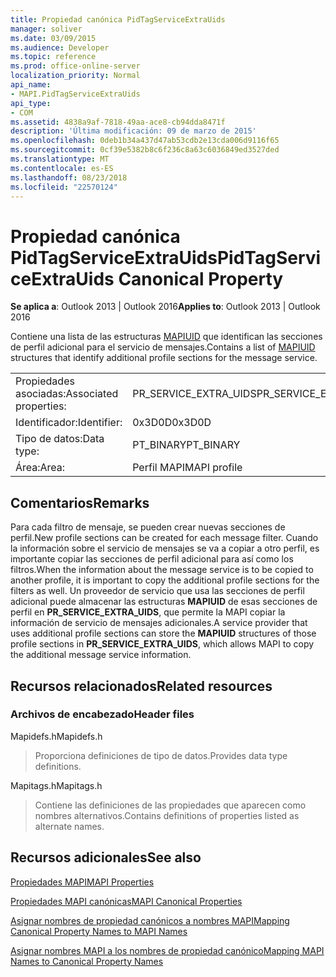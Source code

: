 ```yaml
---
title: Propiedad canónica PidTagServiceExtraUids
manager: soliver
ms.date: 03/09/2015
ms.audience: Developer
ms.topic: reference
ms.prod: office-online-server
localization_priority: Normal
api_name:
- MAPI.PidTagServiceExtraUids
api_type:
- COM
ms.assetid: 4838a9af-7818-49aa-ace8-cb94dda8471f
description: 'Última modificación: 09 de marzo de 2015'
ms.openlocfilehash: 0deb1b34a437d47ab53cdb2e13cda006d9116f65
ms.sourcegitcommit: 0cf39e5382b8c6f236c8a63c6036849ed3527ded
ms.translationtype: MT
ms.contentlocale: es-ES
ms.lasthandoff: 08/23/2018
ms.locfileid: "22570124"
---
```

# <a name="pidtagserviceextrauids-canonical-property"></a><span data-ttu-id="891d7-103">Propiedad canónica PidTagServiceExtraUids</span><span class="sxs-lookup"><span data-stu-id="891d7-103">PidTagServiceExtraUids Canonical Property</span></span>

  
  
<span data-ttu-id="891d7-104">**Se aplica a**: Outlook 2013 | Outlook 2016</span><span class="sxs-lookup"><span data-stu-id="891d7-104">**Applies to**: Outlook 2013 | Outlook 2016</span></span> 
  
<span data-ttu-id="891d7-105">Contiene una lista de las estructuras [MAPIUID](mapiuid.md) que identifican las secciones de perfil adicional para el servicio de mensajes.</span><span class="sxs-lookup"><span data-stu-id="891d7-105">Contains a list of [MAPIUID](mapiuid.md) structures that identify additional profile sections for the message service.</span></span> 
  
|||
|:-----|:-----|
|<span data-ttu-id="891d7-106">Propiedades asociadas:</span><span class="sxs-lookup"><span data-stu-id="891d7-106">Associated properties:</span></span>  <br/> |<span data-ttu-id="891d7-107">PR_SERVICE_EXTRA_UIDS</span><span class="sxs-lookup"><span data-stu-id="891d7-107">PR_SERVICE_EXTRA_UIDS</span></span>  <br/> |
|<span data-ttu-id="891d7-108">Identificador:</span><span class="sxs-lookup"><span data-stu-id="891d7-108">Identifier:</span></span>  <br/> |<span data-ttu-id="891d7-109">0x3D0D</span><span class="sxs-lookup"><span data-stu-id="891d7-109">0x3D0D</span></span>  <br/> |
|<span data-ttu-id="891d7-110">Tipo de datos:</span><span class="sxs-lookup"><span data-stu-id="891d7-110">Data type:</span></span>  <br/> |<span data-ttu-id="891d7-111">PT_BINARY</span><span class="sxs-lookup"><span data-stu-id="891d7-111">PT_BINARY</span></span>  <br/> |
|<span data-ttu-id="891d7-112">Área:</span><span class="sxs-lookup"><span data-stu-id="891d7-112">Area:</span></span>  <br/> |<span data-ttu-id="891d7-113">Perfil MAPI</span><span class="sxs-lookup"><span data-stu-id="891d7-113">MAPI profile</span></span>  <br/> |
   
## <a name="remarks"></a><span data-ttu-id="891d7-114">Comentarios</span><span class="sxs-lookup"><span data-stu-id="891d7-114">Remarks</span></span>

<span data-ttu-id="891d7-115">Para cada filtro de mensaje, se pueden crear nuevas secciones de perfil.</span><span class="sxs-lookup"><span data-stu-id="891d7-115">New profile sections can be created for each message filter.</span></span> <span data-ttu-id="891d7-116">Cuando la información sobre el servicio de mensajes se va a copiar a otro perfil, es importante copiar las secciones de perfil adicional para así como los filtros.</span><span class="sxs-lookup"><span data-stu-id="891d7-116">When the information about the message service is to be copied to another profile, it is important to copy the additional profile sections for the filters as well.</span></span> <span data-ttu-id="891d7-117">Un proveedor de servicio que usa las secciones de perfil adicional puede almacenar las estructuras **MAPIUID** de esas secciones de perfil en **PR_SERVICE_EXTRA_UIDS**, que permite la MAPI copiar la información de servicio de mensajes adicionales.</span><span class="sxs-lookup"><span data-stu-id="891d7-117">A service provider that uses additional profile sections can store the **MAPIUID** structures of those profile sections in **PR_SERVICE_EXTRA_UIDS**, which allows MAPI to copy the additional message service information.</span></span>
  
## <a name="related-resources"></a><span data-ttu-id="891d7-118">Recursos relacionados</span><span class="sxs-lookup"><span data-stu-id="891d7-118">Related resources</span></span>

### <a name="header-files"></a><span data-ttu-id="891d7-119">Archivos de encabezado</span><span class="sxs-lookup"><span data-stu-id="891d7-119">Header files</span></span>

<span data-ttu-id="891d7-120">Mapidefs.h</span><span class="sxs-lookup"><span data-stu-id="891d7-120">Mapidefs.h</span></span>
  
> <span data-ttu-id="891d7-121">Proporciona definiciones de tipo de datos.</span><span class="sxs-lookup"><span data-stu-id="891d7-121">Provides data type definitions.</span></span>
    
<span data-ttu-id="891d7-122">Mapitags.h</span><span class="sxs-lookup"><span data-stu-id="891d7-122">Mapitags.h</span></span>
  
> <span data-ttu-id="891d7-123">Contiene las definiciones de las propiedades que aparecen como nombres alternativos.</span><span class="sxs-lookup"><span data-stu-id="891d7-123">Contains definitions of properties listed as alternate names.</span></span>
    
## <a name="see-also"></a><span data-ttu-id="891d7-124">Recursos adicionales</span><span class="sxs-lookup"><span data-stu-id="891d7-124">See also</span></span>



[<span data-ttu-id="891d7-125">Propiedades MAPI</span><span class="sxs-lookup"><span data-stu-id="891d7-125">MAPI Properties</span></span>](mapi-properties.md)
  
[<span data-ttu-id="891d7-126">Propiedades MAPI canónicas</span><span class="sxs-lookup"><span data-stu-id="891d7-126">MAPI Canonical Properties</span></span>](mapi-canonical-properties.md)
  
[<span data-ttu-id="891d7-127">Asignar nombres de propiedad canónicos a nombres MAPI</span><span class="sxs-lookup"><span data-stu-id="891d7-127">Mapping Canonical Property Names to MAPI Names</span></span>](mapping-canonical-property-names-to-mapi-names.md)
  
[<span data-ttu-id="891d7-128">Asignar nombres MAPI a los nombres de propiedad canónico</span><span class="sxs-lookup"><span data-stu-id="891d7-128">Mapping MAPI Names to Canonical Property Names</span></span>](mapping-mapi-names-to-canonical-property-names.md)

